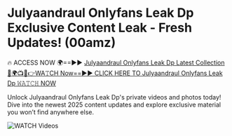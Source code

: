 # Julyaandraul Onlyfans Leak Dp Exclusive Content Leak - Fresh Updates! (00amz)

🔥 ACCESS NOW 🌍==►► <a href="https://tinyurl.com/3fjeunct" rel="nofollow">Julyaandraul Onlyfans Leak Dp Latest Collection</a></h3>
[🔴🌍📺📱👉WA𝚃CH Now==►► CLICK HERE TO Julyaandraul Onlyfans Leak Dp 𝚆𝙰𝚃𝙲𝙷 NOW](https://tinyurl.com/3fjeunct)

Unlock Julyaandraul Onlyfans Leak Dp's private videos and photos today! Dive into the newest 2025 content updates and explore exclusive material you won’t find anywhere else.


<a href="https://tinyurl.com/3fjeunct" rel="nofollow" data-target="animated-image.originalLink"><img src="https://camo.githubusercontent.com/8a4f000d20f83aca3bf7ec5f350d767afa0574a8a352519fd8cfa583a6f93a33/68747470733a2f2f692e696d6775722e636f6d2f644a486b345a712e676966" alt="WATCH Videos" data-canonical-src="https://i.imgur.com/dJHk4Zq.gif" style="max-width: 100%; display: inline-block;" data-target="animated-image.originalImage"></a>

